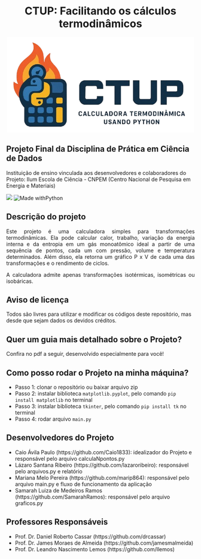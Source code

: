 <h1 align='center'>
  CTUP: Facilitando os cálculos termodinâmicos</a>
</h1>
<div align="center">

  ![logo](images/Logo_CTUP__1_-removebg-preview.png)

</div>

<h2>Projeto Final da Disciplina de Prática em Ciência de Dados</h2> 
Instituição de ensino vinculada aos desenvolvedores e colaboradores do Projeto: Ilum Escola de Ciência - CNPEM (Centro Nacional de Pesquisa em Energia e Materiais)

<p align="center">

  <img loading="lazy" src="http://img.shields.io/static/v1?label=STATUS&message=EM%20DESENVOLVIMENTO&color=GREEN&style=for-the-badge"/>  ![Made withPython](https://img.shields.io/badge/Python-14354C?style=for-the-badge&logo=python&logoColor=white)

</p>

<h2>Descrição do projeto</a></h2>

<p align="justify"> Este projeto é uma calculadora simples para transformações termodinâmicas. Ela pode calcular calor, trabalho, variação da energia interna e da entropia em um gás monoatômico ideal a partir de uma sequência de pontos, cada um com pressão, volume e temperatura determinados. Além disso, ela retorna um gráfico P x V de cada uma das transformações e o rendimento de ciclos.</p>

<p align='justify'> A calculadora admite apenas transformações isotérmicas, isométricas ou isobáricas. </p>

<h2>Aviso de licença</h2>
Todos são livres para utilizar e modificar os códigos deste repositório, mas desde que sejam dados os devidos créditos.

<h2>Quer um guia mais detalhado sobre o Projeto? </h2>
Confira no pdf a seguir, desenvolvido especialmente para você!

<h2>Como posso rodar o Projeto na minha máquina?</h2>

- Passo 1: clonar o repositório ou baixar arquivo zip
- Passo 2: instalar biblioteca `matplotlib.pyplot`, pelo comando `pip install matplotlib` no terminal
- Passo 3: instalar biblioteca `tkinter`, pelo comando `pip install tk` no terminal
- Passo 4: rodar arquivo `main.py`


<h2>Desenvolvedores do Projeto</a></h2>
<ul>
  <li>Caio Ávila Paulo (https://github.com/Caio1833): idealizador do Projeto e responsável pelo arquivo calculaNpontos.py</li>
  <li>Lázaro Santana Ribeiro (https://github.com/lazaroribeiro): responsável pelo arquivos.py e relatório</li>
  <li>Mariana Melo Pereira (https://github.com/marip864): responsável pelo arquivo main.py e fluxo de funcionamento da aplicação</li>
  <li>Samarah Luiza de Medeiros Ramos (https://github.com/SamarahRamos): responsável pelo arquivo graficos.py</li>
</ul>

<h2>Professores Responsáveis</a></h2>
<ul>
  <li>Prof. Dr. Daniel Roberto Cassar (https://github.com/drcassar)</li>
  <li>Prof. Dr. James Moraes de Almeida (https://github.com/jamesmalmeida)</li>
  <li>Prof. Dr. Leandro Nascimento Lemos (https://github.com/llemos)</li>
</ul>
